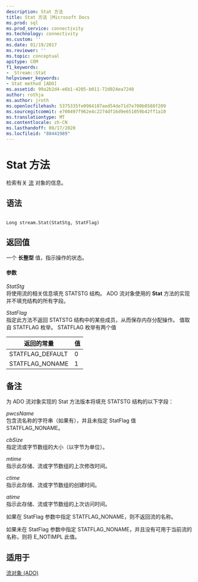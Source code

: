```yaml
---
description: Stat 方法
title: Stat 方法 |Microsoft Docs
ms.prod: sql
ms.prod_service: connectivity
ms.technology: connectivity
ms.custom: ''
ms.date: 01/19/2017
ms.reviewer: ''
ms.topic: conceptual
apitype: COM
f1_keywords:
- _Stream::Stat
helpviewer_keywords:
- Stat method [ADO]
ms.assetid: 99a2b2d4-e6b1-4205-b011-72d024ea7240
author: rothja
ms.author: jroth
ms.openlocfilehash: 5375335fe0964107aed54de71d7e700b0588f209
ms.sourcegitcommit: e700497f962e4c2274df16d9e651059b42ff1a10
ms.translationtype: MT
ms.contentlocale: zh-CN
ms.lasthandoff: 08/17/2020
ms.locfileid: "88441989"
---
```

# <a name="stat-method"></a>Stat 方法
检索有关 [流](../../../ado/reference/ado-api/stream-object-ado.md) 对象的信息。  
  
## <a name="syntax"></a>语法  
  
```  
  
Long stream.Stat(StatStg, StatFlag)  
```  
  
## <a name="return-value"></a>返回值  
 一个 **长整型** 值，指示操作的状态。  
  
#### <a name="parameters"></a>参数  
 *StatStg*  
 将使用流的相关信息填充 STATSTG 结构。 ADO 流对象使用的 **Stat** 方法的实现并不填充结构的所有字段。  
  
 *StatFlag*  
 指定此方法不返回 STATSTG 结构中的某些成员，从而保存内存分配操作。 值取自 STATFLAG 枚举。 STATFLAG 枚举有两个值  
  
|返回的常量|值|  
|--------------|-----------|  
|STATFLAG_DEFAULT|0|  
|STATFLAG_NONAME|1|  
  
## <a name="remarks"></a>备注  
 为 ADO 流对象实现的 Stat 方法版本将填充 STATSTG 结构的以下字段：  
  
 *pwcsName*  
 包含流名称的字符串（如果有），并且未指定 StatFlag 值 STATFLAG_NONAME。  
  
 *cbSize*  
 指定流或字节数组的大小（以字节为单位）。  
  
 *mtime*  
 指示此存储、流或字节数组的上次修改时间。  
  
 *ctime*  
 指示此存储、流或字节数组的创建时间。  
  
 *atime*  
 指示此存储、流或字节数组的上次访问时间。  
  
 如果在 StatFlag 参数中指定 STATFLAG_NONAME，则不返回流的名称。  
  
 如果未在 StatFlag 参数中指定 STATFLAG_NONAME，并且没有可用于当前流的名称，则将 E_NOTIMPL 此值。  
  
## <a name="applies-to"></a>适用于  
 [流对象 (ADO)](../../../ado/reference/ado-api/stream-object-ado.md)
